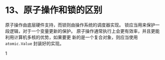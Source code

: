 # 13、原子操作和锁的区别
原子操作由底层硬件支持，而锁则由操作系统的调度器实现。 锁应当用来保护一段逻辑，对于一个变量更新的保护。 原子操作通常执行上会更有效率，并且更能利用计算机多核的优势，如果要更 新的是一个复合对象，则应当使用  `atomic.Value` 封装好的实现。

1